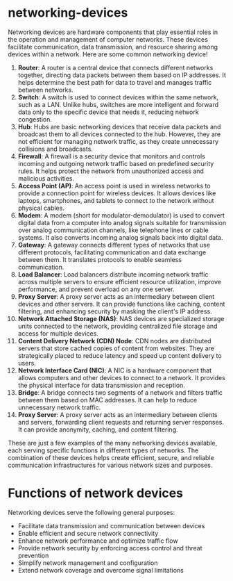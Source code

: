 # networking-devices

Networking devices are hardware components that play essential roles in the operation and management of computer networks. These devices facilitate communication, data transmission, and resource sharing among devices within a network. Here are some common networking device! 
1. **Router**: A router is a central device that connects different networks together, directing data packets between them based on IP addresses. It helps determine the best path for data to travel and manages traffic between networks.
2. **Switch**: A switch is used to connect devices within the same network, such as a LAN. Unlike hubs, switches are more intelligent and forward data only to the specific device that needs it, reducing network congestion.
3. **Hub**: Hubs are basic networking devices that receive data packets and broadcast them to all devices connected to the hub. However, they are not efficient for managing network traffic, as they create unnecessary collisions and broadcasts.
4. **Firewall**: A firewall is a security device that monitors and controls incoming and outgoing network traffic based on predefined security rules. It helps protect the network from unauthorized access and malicious activities.
5. **Access Point (AP)**: An access point is used in wireless networks to provide a connection point for wireless devices. It allows devices like laptops, smartphones, and tablets to connect to the network without physical cables.
6. **Modem**: A modem (short for modulator-demodulator) is used to convert digital data from a computer into analog signals suitable for transmission over analog communication channels, like telephone lines or cable systems. It also converts incoming analog signals back into digital data.
7. **Gateway**: A gateway connects different types of networks that use different protocols, facilitating communication and data exchange between them. It translates protocols to enable seamless communication.
8. **Load Balancer**: Load balancers distribute incoming network traffic across multiple servers to ensure efficient resource utilization, improve performance, and prevent overload on any one server.
9. **Proxy Server**: A proxy server acts as an intermediary between client devices and other servers. It can provide functions like caching, content filtering, and enhancing security by masking the client's IP address.
10. **Network Attached Storage (NAS)**: NAS devices are specialized storage units connected to the network, providing centralized file storage and access for multiple devices.
11. **Content Delivery Network (CDN) Node**: CDN nodes are distributed servers that store cached copies of content from websites. They are strategically placed to reduce latency and speed up content delivery to users.
12. **Network Interface Card (NIC)**: A NIC is a hardware component that allows computers and other devices to connect to a network. It provides the physical interface for data transmission and reception.
13. **Bridge**: A bridge connects two segments of a network and filters traffic between them based on MAC addresses. It can help to reduce unnecessary network traffic.
14. **Proxy Server**: A proxy server acts as an intermediary between clients and servers, forwarding client requests and returning server responses. It can provide anonymity, caching, and content filtering.

These are just a few examples of the many networking devices available, each serving specific functions in different types of networks. The combination of these devices helps create efficient, secure, and reliable communication infrastructures for various network sizes and purposes.

# **Functions of network devices**

Networking devices serve the following general purposes:

- Facilitate data transmission and communication between devices
- Enable efficient and secure network connectivity
- Enhance network performance and optimize traffic flow
- Provide network security by enforcing access control and threat prevention
- Simplify network management and configuration
- Extend network coverage and overcome signal limitations
